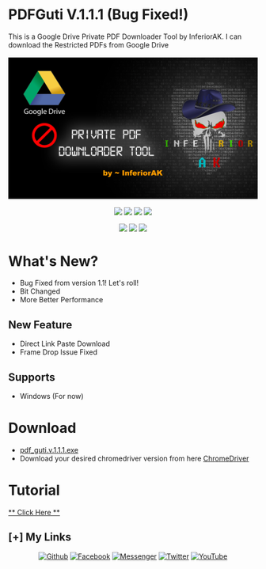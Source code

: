 # PDFGuti V.1.1.1 (Bug Fixed!)
This is a Google Drive Private PDF Downloader Tool by InferiorAK. I can download the Restricted PDFs from Google Drive
<br><br>
<img src="banner.jpg" width=1080px>

<p align="center">
  <img src="https://img.shields.io/github/license/inferiorAK/PDFGuti?style=for-the-badge">
  <img src="https://img.shields.io/github/stars/inferiorAK/PDFGuti?style=for-the-badge">
  <img src="https://img.shields.io/github/issues/inferiorAK/PDFGuti?color=red&style=for-the-badge">
  <img src="https://img.shields.io/github/forks/inferiorAK/PDFGuti?color=teal&style=for-the-badge">
</p>
<p align="center">
  <img src="https://img.shields.io/badge/Author-InferiorAK-blue?style=flat-square">
  <img src="https://img.shields.io/badge/Written%20In-Python3.11.1-yellowgreen?style=flat-square">
  <img src="https://hits.seeyoufarm.com/api/count/incr/badge.svg?url=https%3A%2F%2Fgithub.com%2FInferiorAK%2FPDFGuti&title=Visitors&edge_flat=false"/>
</p>

# What's New?
- Bug Fixed from version 1.1! Let's roll!
- Bit Changed
- More Better Performance

## New Feature
- Direct Link Paste Download
- Frame Drop Issue Fixed

## Supports
- Windows (For now)

# Download
- <a href="https://github.com/InferiorAK/PDFGuti/releases/download/PDFGuti_v1.1.1/pdf_guti.v1.1.1.exe">pdf_guti.v.1.1.1.exe</a>
- Download your desired chromedriver version from here <a href="https://googlechromelabs.github.io/chrome-for-testing/#stable">ChromeDriver</a>
  
# Tutorial
<a href="https://www.youtube.com/watch?v=EJ7NnED9HXg">** Click Here **</a>

## [+] My Links

<div align=center>
 
[![Github](https://img.shields.io/badge/Github-InferiorAK-orange?style=for-the-badge&logo=github)](https://github.com/InferiorAK)
[![Facebook](https://img.shields.io/badge/Facebook-InferiorAK-blue?style=for-the-badge&logo=facebook)](https://www.facebook.com/InferiorAK)
[![Messenger](https://img.shields.io/badge/Chat-Messenger-blue?style=for-the-badge&logo=messenger)](https://m.me/InferiorAK)
[![Twitter](https://img.shields.io/badge/Twitter-InferiorAK-skyblue?style=for-the-badge&logo=twitter)](https://www.twitter.com/InferiorAK)
[![YouTube](https://img.shields.io/badge/YouTube-InferiorAK-red?style=for-the-badge&logo=youtube)](https://youtube.com/@InferiorAK)
